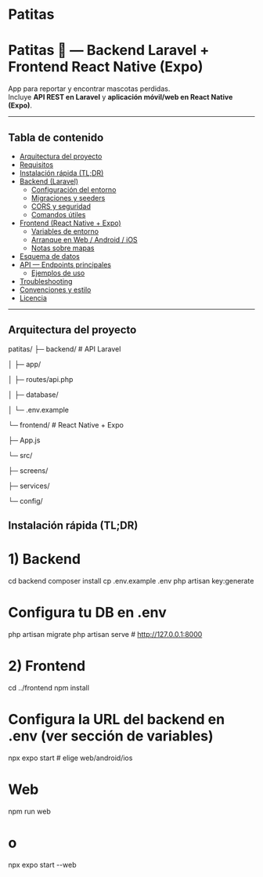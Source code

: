 # Patitas
# Patitas 🐾 — Backend Laravel + Frontend React Native (Expo)

App para reportar y encontrar mascotas perdidas.  
Incluye **API REST en Laravel** y **aplicación móvil/web en React Native (Expo)**.

---

## Tabla de contenido
- [Arquitectura del proyecto](#arquitectura-del-proyecto)
- [Requisitos](#requisitos)
- [Instalación rápida (TL;DR)](#instalación-rápida-tldr)
- [Backend (Laravel)](#backend-laravel)
  - [Configuración del entorno](#configuración-del-entorno)
  - [Migraciones y seeders](#migraciones-y-seeders)
  - [CORS y seguridad](#cors-y-seguridad)
  - [Comandos útiles](#comandos-útiles)
- [Frontend (React Native + Expo)](#frontend-react-native--expo)
  - [Variables de entorno](#variables-de-entorno)
  - [Arranque en Web / Android / iOS](#arranque-en-web--android--ios)
  - [Notas sobre mapas](#notas-sobre-mapas)
- [Esquema de datos](#esquema-de-datos)
- [API — Endpoints principales](#api--endpoints-principales)
  - [Ejemplos de uso](#ejemplos-de-uso)
- [Troubleshooting](#troubleshooting)
- [Convenciones y estilo](#convenciones-y-estilo)
- [Licencia](#licencia)

---

## Arquitectura del proyecto

patitas/
├─ backend/ # API Laravel

│ ├─ app/

│ ├─ routes/api.php

│ ├─ database/

│ └─ .env.example

└─ frontend/ # React Native + Expo

├─ App.js

└─ src/

├─ screens/

├─ services/

└─ config/

## Instalación rápida (TL;DR)


# 1) Backend
cd backend
composer install
cp .env.example .env
php artisan key:generate
# Configura tu DB en .env
php artisan migrate
php artisan serve   # http://127.0.0.1:8000

# 2) Frontend
cd ../frontend
npm install
# Configura la URL del backend en .env (ver sección de variables)
npx expo start      # elige web/android/ios
# Web
npm run web
# o
npx expo start --web



